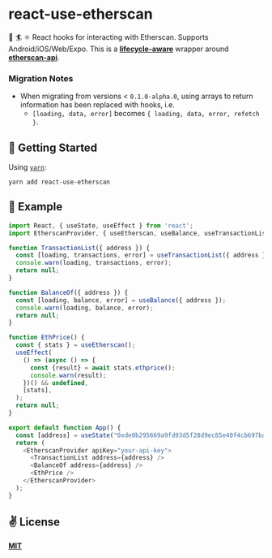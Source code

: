 # react-use-etherscan
🌊 🏄 ⚛️ React hooks for interacting with Etherscan. Supports Android/iOS/Web/Expo. This is a [**lifecycle-aware**](https://reactjs.org/docs/state-and-lifecycle.html) wrapper around [**etherscan-api**](https://github.com/sebs/etherscan-api).

### Migration Notes
  - When migrating from versions < `0.1.0-alpha.0`, using arrays to return information has been replaced with hooks, i.e.
    - `[loading, data, error]` becomes `{ loading, data, error, refetch }`.

## 🚀 Getting Started

Using [`yarn`](https://yarnpkg.com):

```
yarn add react-use-etherscan
```

## 🌱 Example

```javascript
import React, { useState, useEffect } from 'react';
import EtherscanProvider, { useEtherscan, useBalance, useTransactionList } from "react-use-etherscan";

function TransactionList({ address }) {
  const [loading, transactions, error] = useTransactionList({ address });
  console.warn(loading, transactions, error);
  return null;
}

function BalanceOf({ address }) {
  const [loading, balance, error] = useBalance({ address });
  console.warn(loading, balance, error);
  return null;
}

function EthPrice() {
  const { stats } = useEtherscan();
  useEffect(
    () => (async () => {
      const {result} = await stats.ethprice();
      console.warn(result);
    })() && undefined,
    [stats],
  );
  return null;
}

export default function App() {
  const [address] = useState("0xde0b295669a9fd93d5f28d9ec85e40f4cb697bae");
  return (
    <EtherscanProvider apiKey="your-api-key">
      <TransactionList address={address} />
      <BalanceOf address={address} />
      <EthPrice />
    </EtherscanProvider>
  );
}
```

## ✌️ License

[**MIT**](./LICENSE)
